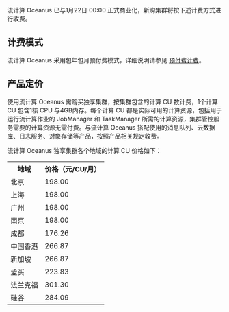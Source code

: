 流计算 Oceanus 已与1月22日 00:00 正式商业化，新购集群将按下述计费方式进行收费。

## 计费模式
流计算 Oceanus 采用包年包月预付费模式，详细说明请参见 [预付费计费](https://cloud.tencent.com/document/product/555/9618)。

## 产品定价
使用流计算 Oceanus 需购买独享集群，按集群包含的计算 CU 数计费，1个计算 CU 包含1核 CPU 与4GB内存。每个计算 CU 都是实际可用的计算资源，包括用于运行流计算作业的 JobManager 和 TaskManager 所需的计算资源，集群管控服务需要的计算资源无需付费。与流计算 Oceanus 搭配使用的消息队列、云数据库、日志服务、对象存储等产品，按照产品相关规定收费。

流计算 Oceanus 独享集群各个地域的计算 CU 价格如下：

<table>
<tr>
<th>地域</th>
<th>价格（元/CU/月）</th>
</tr>
<tr>
<td>北京</td>
<td>198.00</td>
</tr>
<tr>
<td>上海</td>
<td>198.00</td>
</tr>
<td>广州</td>
<td>198.00</td>
</tr>
<tr>
<td>南京</td>
<td>198.00</td>
</tr>
<td>成都</td>
<td>176.26</td>
</tr>
<tr>
<td>中国香港</td>
<td>266.87</td>
</tr>
<td>新加坡</td>
<td>266.87</td>
</tr>
<tr>
<td>孟买</td>
<td>223.83</td>
</tr>
<tr>
<td>法兰克福</td>
<td>301.30</td>
</tr>
<tr>
<td>硅谷</td>
<td>284.09</td>
</tr>
</table>
